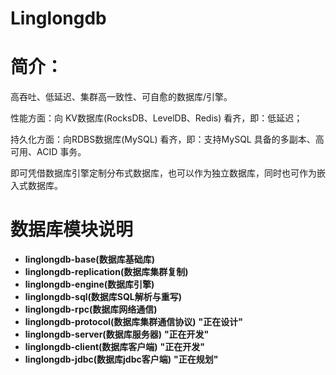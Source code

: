 Linglongdb
============

# 简介：
高吞吐、低延迟、集群高一致性、可自愈的数据库/引擎。

性能方面：向 KV数据库(RocksDB、LevelDB、Redis) 看齐，即：低延迟；

持久化方面：向RDBS数据库(MySQL) 看齐，即：支持MySQL 具备的多副本、高可用、ACID 事务。

即可凭借数据库引擎定制分布式数据库，也可以作为独立数据库，同时也可作为嵌入式数据库。


# 数据库模块说明
- **linglongdb-base(数据库基础库)**
- **linglongdb-replication(数据库集群复制)**   
- **linglongdb-engine(数据库引擎)**
- **linglongdb-sql(数据库SQL解析与重写)**
- **linglongdb-rpc(数据库网络通信)**
- **linglongdb-protocol(数据库集群通信协议)** **"正在设计"**
- **linglongdb-server(数据库服务器)** **"正在开发"**
- **linglongdb-client(数据库客户端)** **"正在开发"**
- **linglongdb-jdbc(数据库jdbc客户端)** **"正在规划"**
